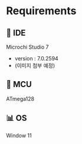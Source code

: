 # Requirements
## 🧰 IDE
Microchi Studio 7
  - version : 7.0.2594
  - (이미지 첨부 예정)

## 🧠 MCU
ATmega128

## 📊 OS
Window 11

